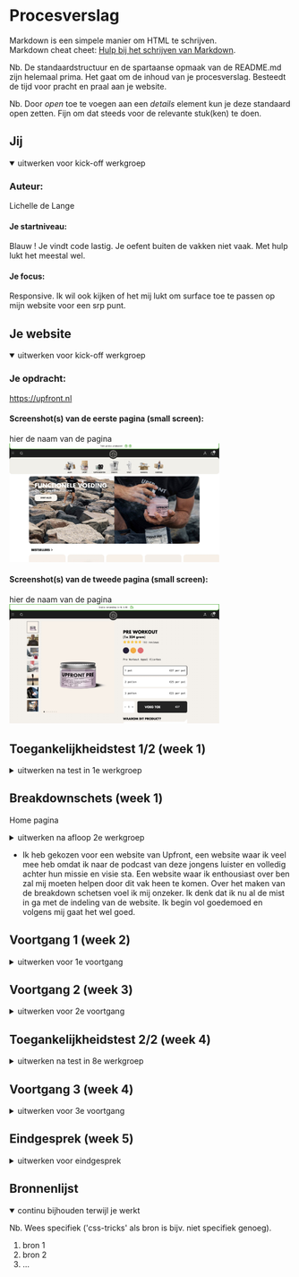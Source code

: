 # Procesverslag
Markdown is een simpele manier om HTML te schrijven.  
Markdown cheat cheet: [Hulp bij het schrijven van Markdown](https://github.com/adam-p/markdown-here/wiki/Markdown-Cheatsheet).

Nb. De standaardstructuur en de spartaanse opmaak van de README.md zijn helemaal prima. Het gaat om de inhoud van je procesverslag. Besteedt de tijd voor pracht en praal aan je website.

Nb. Door *open* toe te voegen aan een *details* element kun je deze standaard open zetten. Fijn om dat steeds voor de relevante stuk(ken) te doen.





## Jij

<details open>
  <summary>uitwerken voor kick-off werkgroep</summary>

  ### Auteur:
Lichelle de Lange 

  #### Je startniveau:
 Blauw ! 
 Je vindt code lastig. Je oefent buiten de vakken niet vaak. 
 Met hulp lukt het meestal wel.

  #### Je focus:
 Responsive.
 Ik wil ook kijken of het mij lukt om surface toe te passen op mijn website voor een srp punt. 
 
</details>





## Je website

<details open>
  <summary>uitwerken voor kick-off werkgroep</summary>

  ### Je opdracht:
  https://upfront.nl

  #### Screenshot(s) van de eerste pagina (small screen): 
  hier de naam van de pagina  
  <img src="readme-images/Homepage.jpg" width="375px" alt="Upfront Homepage">

  #### Screenshot(s) van de tweede pagina (small screen):
  hier de naam van de pagina  
  <img src="readme-images/Detail.jpg" width="375px" alt="Upfront Univeristy page">
 
</details>



## Toegankelijkheidstest 1/2 (week 1)

<details>
  <summary>uitwerken na test in 1e werkgroep</summary>

  ### Bevindingen
  Lijst met je bevindingen die in de test naar voren kwamen:

  #### Screenreader
Hoofdpagina 

Het logo van website word genoemd als “ongelabelde-afbeelding”. De gebruiker weer dus niet wat dit is. 

De search bar - word juist benoemt. 

De header. Je word door de screenreader 2 keer door de header meegenomen. De eerste keer slaat hij de link “inloggen” over. De tweede keer neemt hij je wel mee door deze link. 

Evenals de header word je 2 keer door het menu meegenomen. 

Kopje bestsellers: “Je bevindt je op een tekst element.” 
Maar welke tekst er staat word niet benoemd. 

Afbeeldingen eerste kop worden voorgelezen zoals in de code is geplaatst. Niet alle afbeeldingen zijn gelabeld dus de gebruiker weer niet direct waar het kopje over gaat/over welk product dit gaat. - afbeeldingen labelen. Sommige afbeeldingen zijn wel goed gelabeld, het is een mengelmoes.  
 
De producten kunnen worden beoordeeld doormiddel van sterren. Maar deze worden afbeelding genoemd ipv dat er word verteld hoe het product is beoordeeld. Je word hier 2x doorheen geleid. 
 <img src="readme-images/Beoordeling.jpg" width="375px" alt="Upfront beoordeling">

Wanneer een smaak (nu de vegan cacao proteïne poeder) is uitverkocht word dat niet verteld alleen weergeven doordat het font lichter is gekleurd. 
 <img src="readme-images/cacao.jpg" width="375px" alt="Cacao smaak uitverkocht">

Er worden opties genoemd die ik niet zie. Deze afbeeldingen zijn weg.
 <img src="readme-images/Afbeelding.jpg" width="375px" alt="Afbeelding die er niet is">


Detail pagina
Ik klik op de detail pagina van de upfront creatine. Wanneer ik door de heen klik raak ik in de war. Ik hoor allemaal informatie maar ik heb geen idee waar ik op de pagina ben. Wat blijkt ik zit in mijn winkelmandje waar 1 artikel in zit. Dit word niet van te voren aangegeven. 

Ook op de detail pagina worden niet verteld met hoeveel sterren de upfront creatine word beoordeeld. Ik word alleen 2 keer door het aantal afbeeldingen geleidt. 

De pre workout heeft 4 verschillende smaken maar deze worden niet benoemd. Ook deze worden uitgesproken als ‘afbeelding’. 

De afbeeldingen op de detail pagina worden niet benoemd, je word ook niet door de afbeeldingen geleidt. <img src="readme-images/Smaken_detail.jpg" width="375px" alt="Smaken op de detail pagina">

Je kunt producten toevoegen aan je winkelmandje. 

Je word door de tekst geleidt. 

Onder aan de details vind je alle reviews. De gebruiker kan ook filteren op review. Hier word je doorheen geleidt. 

De gebruiker word meegenomen door de FAQ. Wanneer je op de kop terecht komt en naar de volgende kop toe wilt word de uitleg al gegeven. 
 <img src="readme-images/FAQ.jpg" width="375px" alt="FAQ">


Boven de footer vind je weer de bestsellers. Hierbij het zelfde verhaal als op de home pagina. 

  #### Muis en Toetsenbord 
  Hier korte omschrijving (met indien nodig afbeeldingen)

  Hier een omschrijving van hoe het opgelost kan worden (met indien nodig afbeeldingen)


  #### Motoriek (shocks, elastiekjes)
De website is redelijk vergevingsgezind. Er is ruimte voor fouten, de website is ruim opgesteld. 
Wanneer je op de home pagina een product hebt uitgekozen en een smaak wilt uitkiezen is daar minder ruimte voor vergevingsgezindheid.  <img src="readme-images/Smaken.jpg" width="375px" alt="Op deze plek is er minder ruimte voor vergevingsgezindheid.">


  #### Visueel (brillen, contrast, kleurenblind, dark/light). 
Blur/gare bril - Op de website zie ik alleen kleuren en silhouetten. 
Glaucoma/rp bril- Ik heb totaal geen focus met deze bril op. Ik kan mij niet focussen op de website. 
Hemianopia bril  - De website is te zien 
Color#0779p bril - De website is te zien. zodra je kleurenblind bent kun je goed winkelen bij upfront. Er word veel gebruik gemaakt van contrast. 
Diabetic eye disease bril - website is prima te zien. 

<img src="readme-images/Contrast.jpg" width="375px" alt="Deze foto met daar over heen een stukje tekst is erg onduidelijk. Het contrast is niet zo goed.">


</details>



## Breakdownschets (week 1)

Home pagina 
<details>
  <summary>uitwerken na afloop 2e werkgroep</summary>

  ### de hele pagina: 
  <img src="readme-images/Upfront_klein.jpg" width="375px" alt="breakdown van de hele pagina">

  ### dynamisch deel (bijv menu): 
  <img src="readme-images/carousel.jpp" width="375px" alt="breakdown van een dynamisch deel - carousel van bestsellers">

  ### wellicht nog een dynamisch deel (bijv filter): 
  <img src="readme-images/header.jpg" width="375px" alt="breakdown van de header. Menu, logo, inloggen,  en het winkelmandje. ">


 ### indeling website : 
  <img src="readme-images/Upfront_indeling.jpg" width="375px" alt="Skelet van de Upfront website">
</details>


- Ik heb gekozen voor een website van Upfront, een website waar ik veel mee heb omdat ik naar de podcast van deze jongens luister en volledig achter hun missie en visie sta. Een website waar ik enthousiast over ben zal mij moeten helpen door dit vak heen te komen. Over het maken van de breakdown schetsen voel ik mij onzeker. Ik denk dat ik nu al de mist in ga met de indeling van de website. 
Ik begin vol goedemoed en volgens mij gaat het wel goed. 


## Voortgang 1 (week 2)

<details>
  <summary>uitwerken voor 1e voortgang</summary>

  ### Stand van zaken
 Ik heb mijn breakdown schetsen af en redelijk uitgebreid getekend. Ik heb voor tijdens de meeting vragen over mijn schetsen en of ik de indeling van de door mij gekozen website; Upfront juist heb ingedeeld. 


  ### Agenda voor meeting
  samen met je groepje opstellen
  Nensi, Syarah, Cesar, Lindsey & Lichelle 

  | student 1      | student 2          | student 3    | student 4        |
  | ---            | ---                | ---          | ---              |
  | dit bespreken  | en dit             | en ik dit    | en dan ik dat    |
  | en dat ook nog | dit als er tijd is | nog een punt | dit wil ik zeker |
  | ...            | ...                | ...          | ...              |


  ### Verslag van meeting
  hier na afloop snel de uitkomsten van de meeting vastleggen
- Ik had nog geen code maar ik had vragen over mijn breakdownschetsen. We zijn gezamelijk door mijn website en de website van Syarah heen gelopen.
Ik was goed opweg, hier en daar wat aanpassingen. De rest had zijn/haar html al gemaakt, ik helaas nog niet. 

</details>





## Voortgang 2 (week 3)

<details>
  <summary>uitwerken voor 2e voortgang</summary>

  ### Stand van zaken
  Het ging niet goed. Ik struggle ontzettend met de code. De HTML heb ik redelijk opgezet, maar het lukt niet met de css. 
  Ik heb alles verwijderd en ga opnieuw beginnen. In vergelijking tot de rest loop ik zo ver achter. In het voortgang gesprek met mijn groepje
  en Jeffrey breek ik.. Beetje genânt maar ik had mijn emoties niet meer in de hand op dat moment. Ik stop veel uren in dit vak, en tijdens de lessen lijkt alles zo logisch maar zodra ik het zelf moet doen en achter die laptop ga zitten.. ERROR 

  ### Agenda voor meeting
  samen met je groepje opstellen


  | student 1  
ik ben zelf student 1. Ik ben nog niet begonnen met coderen. 
Wel heb ik mijn breakdown schetsen af en deze wil ik graag bespreken met Sanne. Ik wil weten of ik de structuur van de door mij gekozen website begrijp. 

  ### Verslag van meeting
  

</details>





## Toegankelijkheidstest 2/2 (week 4)

<details>
  <summary>uitwerken na test in 8e werkgroep</summary>

  ### Bevindingen
  Lijst met je bevindingen die in de test naar voren kwamen (geef ook aan wat er verbeterd is):

  #### Screenreader
 - Misschien je menu items hoger dan de andere links in je navigatie, zodat hij wanneer navigatie actief is hij dus die dingen opleest voor de andere items


  #### Muis en Toetsenbord 
  Hier korte omschrijving (met indien nodig afbeeldingen)

  Hier een omschrijving van hoe het opgelost kan worden (met indien nodig afbeeldingen)


  #### Motoriek (shocks, elastiekjes)
 - Website is redelijk vergevingsgezint. 


  #### Visueel (brillen, contrast, kleurenblind, dark/light). 
- Diabetic Eye Disease - de website is goed te gebruiken, wel iets vervelender maar alles is nog te lezen 
- Gele bril - alles is gewoon geel maar nog wel te gebruiken, bij veel witgebruik kan dit wel vervelend zijn
- Blur/Glare - mogelijkheid om in te kunnen zoomen is belangrijk op de website, zodat je kan inzoomen waar nodig
- Hemifield Loss - doordat alles gecentreerd is is het niet moeilijk om met deze ziekte de website te gebruiken. 
- Central field loss - Hierdoor heb je weinig zicht in het midden. Belangrijk bij deze bril is dat je niet alles centraal in het midden zet. 
- Low contrast - Lastig om kleuren te lezen die niet veel contrast hebben. Misschien is dark mode hiervoor de oplossing. 
- Glaucoom - Belangrijke content centreren

Test kleurenblindheid
- Blurred vision - Te dunne tekst valt weg 
- Protanopia, Deuteranopia en Tritanopia- bepaalde kleuren worden geel/rood, hij is niet vervelend zo de website
- Achromatopia - zwart wit, doordat er weinig kleur gebruikt word is het niet zo heel lastig

</details>



## Voortgang 3 (week 4)

<details>
  <summary>uitwerken voor 3e voortgang</summary>

  ### Stand van zaken
  Het gaat stukken beter. Ik ben er nog niet maar er beginnen wat kwartjes te vallen. 
  Met dank aan Jeffrey die de tijd heeft genomen om wekelijks met mij te zitten en te kijken naar mijn code. Ik ben al ver met de eerste pagina en ben begonnen aan mijn 2e pagina. Waar ik over wil vragen of er dingen uitgehaald kunnen worden. Ik heb mijn website onderschat, ik dacht dat deze iets simpeler zou zijn als dat deze eigenlijk is. 

  ### Agenda voor meeting
  samen met je groepje opstellen

- Ik wil graag bespreken of ik mijn detailpagina wat kan indunnen of een andere pagina mag namaken omdat ik de detail pagina nogal complex vindt. 
- Ook wil ik het hebben over mijn menu, waar plaats ik de inhoud van mijn navigatie in mijn html?  


  ### Verslag van meeting
  hier na afloop snel de uitkomsten van de meeting vastleggen

  - punt 1
  - punt 2
  - nog een punt
  - ...

</details>





## Eindgesprek (week 5)

<details>
  <summary>uitwerken voor eindgesprek</summary>

  ### Je uitkomst - karakteristiek screenshots:
  <img src="readme-images/dummy-plaatje.jpg" width="375px" alt="uitomst opdracht 1">


  ### Dit ging goed/Heb ik geleerd: 
  Korte omschrijving met plaatjes

  <img src="readme-images/dummy-plaatje.jpg" width="375px" alt="top">


  ### Dit was lastig/Is niet gelukt:
  Korte omschrijving met plaatjes

  <img src="readme-images/dummy-plaatje.jpg" width="375px" alt="bummer">
</details>





## Bronnenlijst

<details open>
  <summary>continu bijhouden terwijl je werkt</summary>

  Nb. Wees specifiek ('css-tricks' als bron is bijv. niet specifiek genoeg).

  1. bron 1
  2. bron 2
  3. ...

</details>

